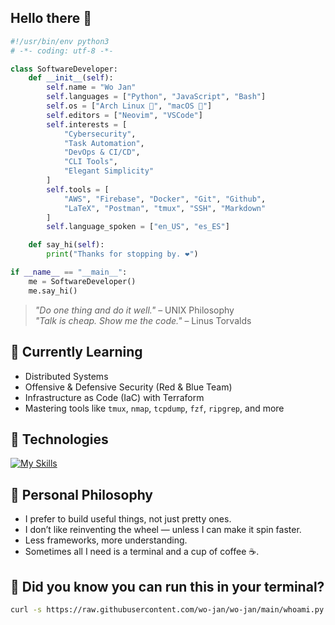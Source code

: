 ## Hello there 👋
```python
#!/usr/bin/env python3
# -*- coding: utf-8 -*-

class SoftwareDeveloper:
    def __init__(self):
        self.name = "Wo Jan"
        self.languages = ["Python", "JavaScript", "Bash"]
        self.os = ["Arch Linux 🐧", "macOS 🍎"]
        self.editors = ["Neovim", "VSCode"]
        self.interests = [
            "Cybersecurity",
            "Task Automation",
            "DevOps & CI/CD",
            "CLI Tools",
            "Elegant Simplicity"
        ]
        self.tools = [
            "AWS", "Firebase", "Docker", "Git", "Github",
            "LaTeX", "Postman", "tmux", "SSH", "Markdown"
        ]
        self.language_spoken = ["en_US", "es_ES"]

    def say_hi(self):
        print("Thanks for stopping by. ❤️")

if __name__ == "__main__":
    me = SoftwareDeveloper()
    me.say_hi()
```


> *"Do one thing and do it well."* – UNIX Philosophy  
> *"Talk is cheap. Show me the code."* – Linus Torvalds


## 🌱 Currently Learning

- Distributed Systems
- Offensive & Defensive Security (Red & Blue Team)
- Infrastructure as Code (IaC) with Terraform
- Mastering tools like `tmux`, `nmap`, `tcpdump`, `fzf`, `ripgrep`, and more


## 🔧 Technologies

[![My Skills](https://skillicons.dev/icons?i=aws,firebase,docker,python,linux,git,github,javascript,django,nodejs,bash,redhat,neovim)](https://skillicons.dev)


## 🧠 Personal Philosophy

- I prefer to build useful things, not just pretty ones.
- I don’t like reinventing the wheel — unless I can make it spin faster.
- Less frameworks, more understanding.
- Sometimes all I need is a terminal and a cup of coffee ☕.


## 📡 Did you know you can run this in your terminal?

```bash
curl -s https://raw.githubusercontent.com/wo-jan/wo-jan/main/whoami.py | python3
```
